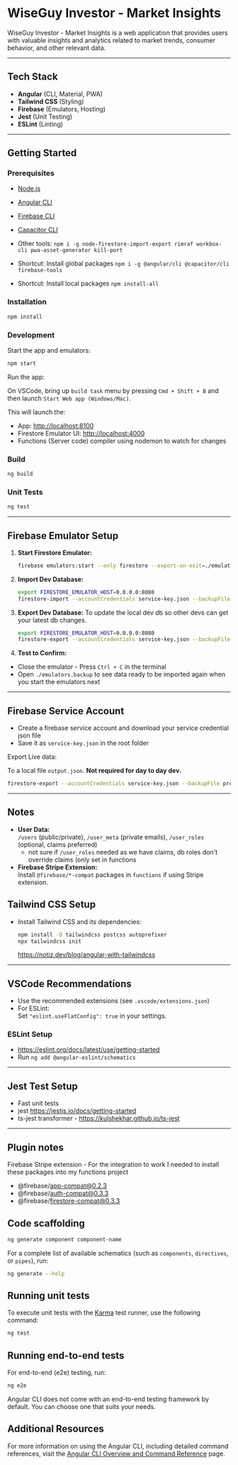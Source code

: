 # WiseGuy Investor - Market Insights

WiseGuy Investor - Market Insights is a web application that provides users with valuable insights and analytics related to market trends, consumer behavior, and other relevant data.

---

## Tech Stack

- **Angular** (CLI, Material, PWA)
- **Tailwind CSS** (Styling)
- **Firebase** (Emulators, Hosting)
- **Jest** (Unit Testing)
- **ESLint** (Linting)

---

## Getting Started

### Prerequisites

- [Node.js](https://nodejs.org/)
- [Angular CLI](https://angular.dev/tools/cli)
- [Firebase CLI](https://firebase.google.com/docs/cli)
- [Capacitor CLI](https://capacitorjs.com/docs/getting-started)
- Other tools: `npm i -g node-firestore-import-export rimraf workbox-cli pwa-asset-generator kill-port`

- Shortcut: Install global packages `npm i -g @angular/cli @capacitor/cli firebase-tools`
- Shortcut: Install local packages `npm install-all`

### Installation

```bash
npm install
```

### Development

Start the app and emulators:

```bash
npm start
```

Run the app:

On VSCode, bring up `build task` menu by pressing `Cmd + Shift + B` and then launch `Start Web app (Windows/Mac)`.

This will launch the:

- App: [http://localhost:8100](http://localhost:8100)
- Firestore Emulator UI: [http://localhost:4000](http://localhost:4000)
- Functions (Server code) compiler using nodemon to watch for changes

### Build

```bash
ng build
```

### Unit Tests

```bash
ng test
```

---

## Firebase Emulator Setup

1. **Start Firestore Emulator:**
   ```bash
   firebase emulators:start --only firestore --export-on-exit=./emulators.backup
   ```
2. **Import Dev Database:**
   ```bash
   export FIRESTORE_EMULATOR_HOST=0.0.0.0:8080
   firestore-import --accountCredentials service-key.json --backupFile dev-database.json
   ```
3. **Export Dev Database:**
   To update the local dev db so other devs can get your latest db changes.

   ```bash
   export FIRESTORE_EMULATOR_HOST=0.0.0.0:8080
   firestore-export --accountCredentials service-key.json --backupFile dev-database.json
   ```

4. **Test to Confirm:**

- Close the emulator - Press `Ctrl + C` in the terminal
- Open `./emulators.backup` to see data ready to be imported again when you start the emulators next

---

## Firebase Service Account

- Create a firebase service account and download your service credential json file
- Save it as `service-key.json` in the root folder

Export Live data:

To a local file `output.json`. **Not required for day to day dev.**

```bash
firestore-export --accountCredentials service-key.json --backupFile prod-database.json
```

---

## Notes

- **User Data:**  
  `/users` (public/private), `/user_meta` (private emails), `/user_roles` (optional, claims preferred)
  - not sure if `/user_roles` needed as we have claims, db roles don't override claims (only set in functions
- **Firebase Stripe Extension:**  
  Install `@firebase/*-compat` packages in `functions` if using Stripe extension.

## Tailwind CSS Setup

- Install Tailwind CSS and its dependencies:
  ```bash
  npm install -D tailwindcss postcss autoprefixer
  npx tailwindcss init
  ```
  https://notiz.dev/blog/angular-with-tailwindcss

---

## VSCode Recommendations

- Use the recommended extensions (see `.vscode/extensions.json`)
- For ESLint:  
  Set `"eslint.useFlatConfig": true` in your settings.

### ESLint Setup

- https://eslint.org/docs/latest/use/getting-started
- Run `ng add @angular-eslint/schematics`

---

## Jest Test Setup

- Fast unit tests
- jest https://jestjs.io/docs/getting-started
- ts-jest transformer - https://kulshekhar.github.io/ts-jest

---

## Plugin notes

Firebase Stripe extension -
For the integration to work I needed to install these packages into my functions project

- @firebase/app-compat@0.2.3
- @firebase/auth-compat@0.3.3
- @firebase/firestore-compat@0.3.3

## Code scaffolding

```bash
ng generate component component-name
```

For a complete list of available schematics (such as `components`, `directives`, or `pipes`), run:

```bash
ng generate --help
```

## Running unit tests

To execute unit tests with the [Karma](https://karma-runner.github.io) test runner, use the following command:

```bash
ng test
```

## Running end-to-end tests

For end-to-end (e2e) testing, run:

```bash
ng e2e
```

Angular CLI does not come with an end-to-end testing framework by default. You can choose one that suits your needs.

## Additional Resources

For more information on using the Angular CLI, including detailed command references, visit the [Angular CLI Overview and Command Reference](https://angular.dev/tools/cli) page.
